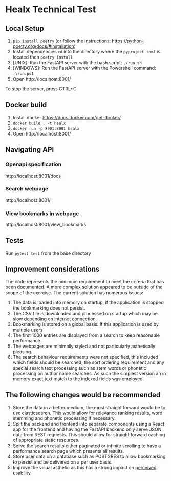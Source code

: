 # Healx Technical Test

## Local Setup

1. `pip install poetry` (or follow the instructions: https://python-poetry.org/docs/#installation)
2. Install dependencies `cd` into the directory where the `pyproject.toml` is located then `poetry install`
3. [UNIX]: Run the FastAPI server with the bash script: `./run.sh`
4. [WINDOWS]: Run the FastAPI server with the Powershell command: `.\run.ps1`
5. Open http://localhost:8001/

To stop the server, press CTRL+C

## Docker build

1. Install docker https://docs.docker.com/get-docker/
2. `docker build . -t healx`
2. `docker run -p 8001:8001 healx`
3. Open http://localhost:8001/

## Navigating API

### Openapi specification
http://localhost:8001/docs 

### Search webpage
http://localhost:8001/ 

### View bookmarks in webpage
http://localhost:8001/view_bookmarks

## Tests

Run `pytest test` from the base directory

## Improvement considerations
The code represents the minimum requirement to meet the criteria that has been documented. A more complex solution appeared to be outside of the scope of the exercise. The current solution has numerous issues:

1. The data is loaded into memory on startup, if the application is stopped the bookmarking does not persist.
2. The CSV file is downloaded and processed on startup which may be slow depending on internet connection.
3. Bookmarking is stored on a global basis. If this application is used by multiple users
4. The first 1000 entries are displayed from a search to keep reasonable performance. 
5. The webpages are minimally styled and not particularly asthetically pleasing.
6. The search behaviour requirements were not specified, this included which fields should be searched, the sort ordering requirement and any special search text processing such as stem words or phonetic processing on author name searches. As such the simplest version an in memory exact text match to the indexed fields was employed.

## The following changes would be recommended

1. Store the data in a better medium, the most straight forward would be to use elasticsearch. This would allow for relevance ranking results, word stemming and phonetic processing if necessary.
2. Split the backend and frontend into separate components using a React app for the frontend and having the FastAPI backend only serve JSON data from REST requests. This should allow for straight forward caching of appropriate static resources.
3. Serve the search results either paginated or infinite scrolling to have a performance search page which presents all results.
4. Store user data on a database such as POSTGRES to allow bookmarking to persist and be delivered on a per user basis.
5. Improve the visual asthetic as this has a strong impact on [perceived usability](https://medium.com/aleph-universe/be-aware-of-aesthetic-usability-effect-in-user-research-ac4c93193089).
